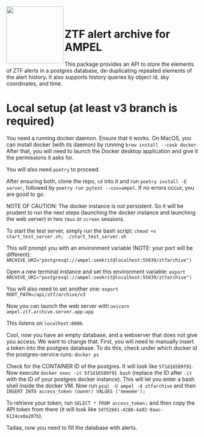 

<img align="left" src="https://desycloud.desy.de/index.php/s/6gJs9bYBG3tWFDz/preview" width="150" height="150"/>  
<br>

# ZTF alert archive for AMPEL

This package provides an API to store the elements of ZTF alerts in a postgres database, de-duplicating repeated elements of the alert history. It also supports history queries by object id, sky coordinates, and time.

# Local setup (at least v3 branch is required)

You need a running docker daemon. Ensure that it works. On MacOS, you can install docker (with its daemon) by running `brew install --cask docker`. After that, you will need to launch the Docker desktop application and give it the permissions it asks for. 

You will also need `poetry` to proceed.

After ensuring both, clone the repo, `cd` into it and run `poetry install -E server`, followed by `poetry run pytest --cov=ampel`. If no errors occur, you are good to go.

NOTE OF CAUTION: The docker instance is not persistent. So it will be prudent to run the next steps (launching the docker instance and launching the web server) in two `tmux` or `screen` sessions.

To start the test server, simply run the bash script: 
`chmod +x start_test_server.sh; ./start_test_server.sh`

This will prompt you with an environment variable (NOTE: your port will be different): 
`ARCHIVE_URI="postgresql://ampel:seekrit@localhost:55039/ztfarchive")`

Open a new terminal instance and set this environment variable: `export ARCHIVE_URI="postgresql://ampel:seekrit@localhost:55039/ztfarchive")`

You will also need to set another one: 
`export ROOT_PATH=/api/ztf/archive/v3`

Now you can launch the web server with 
`uvicorn ampel.ztf.archive.server.app:app`

This listens on `localhost:8000`.

Cool, now you have an empty database, and a webserver that does not give you access. We want to change that. First, you will need to manually insert a token into the postgres database. To do this, check under which docker id the postgres-service runs:
`docker ps`

Check for the CONTAINER ID of the postgres. It will look like `5f1d16589f91`. Now execute `docker exec -it 5f1d16589f91 bash` (replace the ID after `-it` with the ID of your postgres docker instance). This will let you enter a bash shell inside the docker VM. Now run
`psql -U ampel -d ztfarchive` and then
`INSERT INTO access_token (owner) VALUES ('mememe');`

To retrieve your token, run
`SELECT * FROM access_token;`
and then copy the API token from there (it will look like `3d752b61-4288-4a92-9aac-6124ce0a207b`).

Tadaa, now you need to fill the database with alerts.
